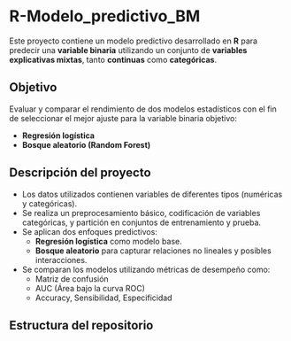 # R-Modelo_predictivo_BM

Este proyecto contiene un modelo predictivo desarrollado en **R** para predecir una **variable binaria** utilizando un conjunto de **variables explicativas mixtas**, tanto **continuas** como **categóricas**.

## Objetivo

Evaluar y comparar el rendimiento de dos modelos estadísticos con el fin de seleccionar el mejor ajuste para la variable binaria objetivo:

- **Regresión logística**
- **Bosque aleatorio (Random Forest)**

## Descripción del proyecto

- Los datos utilizados contienen variables de diferentes tipos (numéricas y categóricas).
- Se realiza un preprocesamiento básico, codificación de variables categóricas, y partición en conjuntos de entrenamiento y prueba.
- Se aplican dos enfoques predictivos:
  - **Regresión logística** como modelo base.
  - **Bosque aleatorio** para capturar relaciones no lineales y posibles interacciones.
- Se comparan los modelos utilizando métricas de desempeño como:
  - Matriz de confusión
  - AUC (Área bajo la curva ROC)
  - Accuracy, Sensibilidad, Especificidad

## Estructura del repositorio


